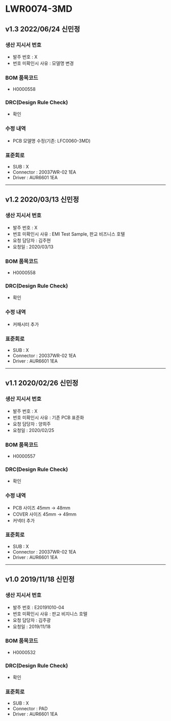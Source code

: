 # LWR0074-3MD

## v1.3 2022/06/24 신민정

### 생산 지시서 번호
* 발주 번호 : X
* 번호 미확인시 사유 : 모델명 변경

### BOM 품목코드
* H0000558

### DRC(Design Rule Check)
* 확인

### 수정 내역
* PCB 모델명 수정(기존: LFC0060-3MD)

### 표준회로
* SUB : X
* Connector : 20037WR-02 1EA
* Driver : AUR6601 1EA

----------

## v1.2 2020/03/13 신민정

### 생산 지시서 번호
* 발주 번호 : X
* 번호 미확인시 사유 : EMI Test Sample, 판교 비즈니스 호텔
* 요청 담당자 : 김주현
* 요청일 : 2020/03/13

### BOM 품목코드
* H0000558

### DRC(Design Rule Check)
* 확인

### 수정 내역
* 커패시터 추가

### 표준회로
* SUB : X
* Connector : 20037WR-02 1EA
* Driver : AUR6601 1EA

----------

## v1.1 2020/02/26 신민정

### 생산 지시서 번호
* 발주 번호 : X
* 번호 미확인시 사유 : 기존 PCB 표준화
* 요청 담당자 : 양희주
* 요청일 : 2020/02/25

### BOM 품목코드
* H0000557

### DRC(Design Rule Check)
* 확인

### 수정 내역
* PCB 사이즈 45mm -> 48mm
* COVER 사이즈 45mm -> 49mm
* 커넥터 추가

### 표준회로
* SUB : X
* Connector : 20037WR-02 1EA
* Driver : AUR6601 1EA

----------

## v1.0 2019/11/18 신민정

### 생산 지시서 번호
* 발주 번호 : E20191010-04
* 번호 미확인시 사유 : 판교 비지니스 호텔
* 요청 담당자 : 김주광
* 요청일 : 2019/11/18

### BOM 품목코드
* H0000532

### DRC(Design Rule Check)
* 확인

### 표준회로
* SUB : X
* Connector : PAD
* Driver : AUR6601 1EA
